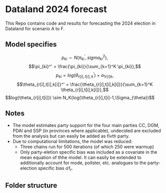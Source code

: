 # Dataland 2024 forecast
This Repo contains code and results for forecasting the 2024 election in Dataland for scenario A to F.

## Model specifies

$$p_{ki} \sim N(\pi_{ki}^', sigma_{ki}^2),$$
$$\pi_{ki}^' = \frac{\pi_{ki}}{\sum_{k=1}^K \pi_{ki}},$$
$$p_{ki} = log(\theta_{r[i],t[i],k}^') + \alpha_{1r[i]k},$$
$$\theta_{r[i],t[i],k[i]}^' = \frac{\theta_{r[i],t[i],k[i]}}{\sum_{k=1}^K \theta_{r[i],t[i],k[i]}},$$
$$log(\theta_{r[i],t[i]}) \sim N_K(log(\theta_{r[i],t[i]-1,\Sigma_{\theta})$$

## Notes

- The model estimates party support for the four main parties CC, DGM, PDAl and SSP (in provinces where applicable), undecided are excluded from the analysis but can easily be added as fivth party.
- Due to computational limitations, the model was reduced:
    - Three chains run for 500 iterations (of which 250 were warmup)
    - Only party-eletion specific bias was included as a covariate in the mean equation of thhe model. It can easily be extended to additionally account for mode, pollster, etc. analogues to the party-election specific bias $\alpha1_{r}$.
 
## Folder structure


